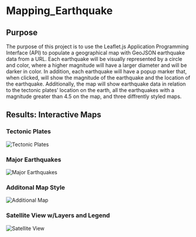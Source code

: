 # Mapping_Earthquake
 
## Purpose

The purpose of this project is to use the Leaflet.js Application Programming Interface (API) to populate a geographical map with GeoJSON earthquake data from a URL. Each earthquake will be visually represented by a circle and color, where a higher magnitude will have a larger diameter and will be darker in color. In addition, each earthquake will have a popup marker that, when clicked, will show the magnitude of the earthquake and the location of the earthquake. Additionally, the map will show earthquake data in relation to the tectonic plates’ location on the earth, all the earthquakes with a magnitude greater than 4.5 on the map, and three diffrently styled maps. 

## Results: Interactive Maps

### Tectonic Plates
![Tectonic Plates](https://user-images.githubusercontent.com/100816778/172079709-1695a557-404c-4206-9caf-4d30b5221c41.png)

### Major Earthquakes
![Major Earthquakes](https://user-images.githubusercontent.com/100816778/172079734-647435b0-a602-40d4-b7d1-9d012ffc494d.png)

### Additonal Map Style
![Additional Map](https://user-images.githubusercontent.com/100816778/172079743-65de7848-7ae4-4245-a69f-7bc55a7bb7eb.png)

### Satellite View w/Layers and Legend
![Satellite View ](https://user-images.githubusercontent.com/100816778/172080207-0a31f9b7-dc90-4c1d-a832-7acac2590f50.png)
